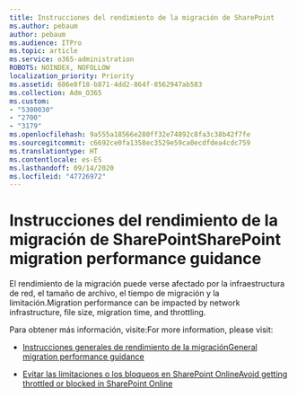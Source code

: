 ```yaml
---
title: Instrucciones del rendimiento de la migración de SharePoint
ms.author: pebaum
author: pebaum
ms.audience: ITPro
ms.topic: article
ms.service: o365-administration
ROBOTS: NOINDEX, NOFOLLOW
localization_priority: Priority
ms.assetid: 686e8f18-b871-4dd2-864f-8562947ab583
ms.collection: Adm_O365
ms.custom:
- "5300030"
- "2700"
- "3179"
ms.openlocfilehash: 9a555a18566e280ff32e74892c8fa3c38b42f7fe
ms.sourcegitcommit: c6692ce0fa1358ec3529e59ca0ecdfdea4cdc759
ms.translationtype: HT
ms.contentlocale: es-ES
ms.lasthandoff: 09/14/2020
ms.locfileid: "47726972"
---
```

# <a name="sharepoint-migration-performance-guidance"></a><span data-ttu-id="342a3-102">Instrucciones del rendimiento de la migración de SharePoint</span><span class="sxs-lookup"><span data-stu-id="342a3-102">SharePoint migration performance guidance</span></span>

<span data-ttu-id="342a3-103">El rendimiento de la migración puede verse afectado por la infraestructura de red, el tamaño de archivo, el tiempo de migración y la limitación.</span><span class="sxs-lookup"><span data-stu-id="342a3-103">Migration performance can be impacted by network infrastructure, file size, migration time, and throttling.</span></span>

<span data-ttu-id="342a3-104">Para obtener más información, visite:</span><span class="sxs-lookup"><span data-stu-id="342a3-104">For more information, please visit:</span></span>

- [<span data-ttu-id="342a3-105">Instrucciones generales de rendimiento de la migración</span><span class="sxs-lookup"><span data-stu-id="342a3-105">General migration performance guidance</span></span>](https://docs.microsoft.com/sharepointmigration/sharepoint-online-and-onedrive-migration-speed)

- [<span data-ttu-id="342a3-106">Evitar las limitaciones o los bloqueos en SharePoint Online</span><span class="sxs-lookup"><span data-stu-id="342a3-106">Avoid getting throttled or blocked in SharePoint Online</span></span>](https://docs.microsoft.com/sharepoint/dev/general-development/how-to-avoid-getting-throttled-or-blocked-in-sharepoint-online)
